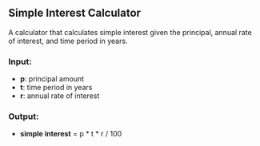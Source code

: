 ## Simple Interest Calculator

A calculator that calculates simple interest given the principal, annual rate of interest, and time period in years.

### Input:
- **p**: principal amount
- **t**: time period in years
- **r**: annual rate of interest

### Output:
- **simple interest** = p \* t \* r / 100

